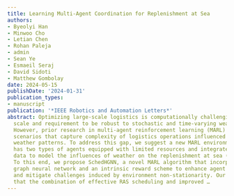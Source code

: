 ```yaml
---
title: Learning Multi-Agent Coordination for Replenishment at Sea
authors:
- Byeolyi Han
- Minwoo Cho
- Letian Chen
- Rohan Paleja
- admin
- Sean Ye
- Esmaeil Seraj
- David Sidoti
- Matthew Gombolay
date: 2024-05-15
publishDate: '2024-01-31'
publication_types:
- manuscript
publication: '*IEEE Robotics and Automation Letters*'
abstract: Optimizing large-scale logistics is computationally challenging due to its
  scale and requirement to be robust to stochastic and time-varying weather disturbances.
  However, prior research in multi-agent reinforcement learning (MARL) does not address
  scenarios that capture complexity of logistics operations influenced by dynamic
  weather patterns. To address this gap, we suggest a new MARL environment,  that
  has two types of agents equipped with limited resources and integrates real wave
  data to model the influences of weather on the replenishment at sea (RAS) operation.
  To this end, we propose SchedHGNN, a novel MARL algorithm that incorporates a heterogeneous
  graph neural network and an intrinsic reward scheme to enhance agent coordination
  and mitigate challenges induced by environment non-stationarity. Our results show
  that the combination of effective RAS scheduling and improved …
---
```

